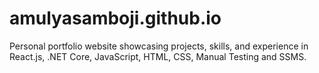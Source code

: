 # amulyasamboji.github.io
Personal portfolio website showcasing projects, skills, and experience in React.js, .NET Core, JavaScript, HTML,  CSS, Manual Testing and SSMS.
